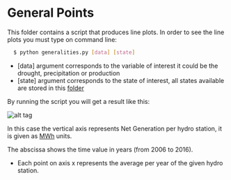 # General Points

This folder contains a script that produces line plots.
In order to see the line plots you must type on command line:

```sh
  $ python generalities.py [data] [state]
  ```

  - [data] argument corresponds to the variable of interest it could be the drought, precipitation or production
  - [state] argument corresponds to the state of interest, all states available are stored in this [folder][folder]


By running the script you will get a result like this:

![alt tag](https://github.com/sergiocastellanos/switch_mexico_data/blob/master/Hydro/Plots/chiapasNG.png)

In this case the vertical axis represents Net Generation per hydro station, it is given as [MWh][MWh] units.

The abscissa shows the time value in years (from 2006 to 2016).
  - Each point on axis x represents the average per year of the given hydro station.

[folder]: <https://github.com/sergiocastellanos/switch_mexico_data/tree/master/Hydro/Data/Production-Drought-Precipitation>
[MWh]:<https://es.wikipedia.org/wiki/Vatio#Megavatio>

